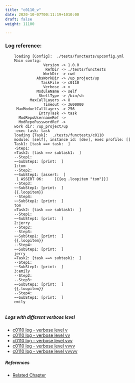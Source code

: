 ```yaml
---
title: "c0110_v"
date: 2020-10-07T00:11:19+1010:00
draft: false
weight: 11100

---
```


### Log reference: <no value>

```
    loading [Config]:  ./tests/functests/upconfig.yml
    Main config:
                 Version -> 1.0.0
                  RefDir -> ./tests/functests
                 WorkDir -> cwd
              AbsWorkDir -> /up_project/up
                TaskFile -> c0110
                 Verbose -> v
              ModuleName -> self
               ShellType -> /bin/sh
           MaxCallLayers -> 8
                 Timeout -> 3600000
     MaxModuelCallLayers -> 256
               EntryTask -> task
      ModRepoUsernameRef -> 
      ModRepoPasswordRef -> 
    work dir: /up_project/up
    -exec task: task
    loading [Task]:  ./tests/functests/c0110
    module: [self], instance id: [dev], exec profile: []
    Task1: [task ==> task:  ]
    -Step1:
    =Task2: [task ==> subtask1:  ]
    --Step1:
    ~~SubStep1: [print:  ]
    1:tom
    --Step2:
    ~~SubStep1: [assert:  ]
     1 ASSERT OK:     [{{eq .loopitem "tom"}}]
    --Step3:
    ~~SubStep1: [print:  ]
    {{.loopitem}}
    --Step4:
    ~~SubStep1: [print:  ]
    tom
    =Task2: [task ==> subtask1:  ]
    --Step1:
    ~~SubStep1: [print:  ]
    2:jerry
    --Step2:
    --Step3:
    ~~SubStep1: [print:  ]
    {{.loopitem}}
    --Step4:
    ~~SubStep1: [print:  ]
    jerry
    =Task2: [task ==> subtask1:  ]
    --Step1:
    ~~SubStep1: [print:  ]
    3:emily
    --Step2:
    --Step3:
    ~~SubStep1: [print:  ]
    {{.loopitem}}
    --Step4:
    ~~SubStep1: [print:  ]
    emily
    
```

##### Logs with different verbose level
* [c0110 log - verbose level v](../../logs/c0110_v)
* [c0110 log - verbose level vv](../../logs/c0110_vv)
* [c0110 log - verbose level vvv](../../logs/c0110_vvv)
* [c0110 log - verbose level vvvv](../../logs/c0110_vvvv)
* [c0110 log - verbose level vvvvv](../../logs/c0110_vvvvv)

##### References
* [Related Chapter](../../flow-controll/c0110)
